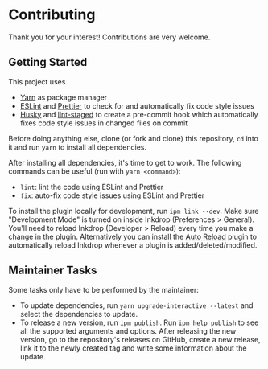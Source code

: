 # Contributing

Thank you for your interest! Contributions are very welcome.

## Getting Started

This project uses
- [Yarn](https://yarnpkg.com/) as package manager
- [ESLint](https://eslint.org/) and [Prettier](https://prettier.io/) to check for and automatically fix code style issues
- [Husky](https://github.com/typicode/husky) and [lint-staged](https://github.com/okonet/lint-staged) to create a pre-commit hook which automatically fixes code style issues in changed files on commit

Before doing anything else, clone (or fork and clone) this repository, `cd` into it and run `yarn` to install all dependencies.

After installing all dependencies, it's time to get to work. The following commands can be useful (run with `yarn <command>`):
- `lint`: lint the code using ESLint and Prettier
- `fix`: auto-fix code style issues using ESLint and Prettier

To install the plugin locally for development, run `ipm link --dev`. Make sure "Development Mode" is turned on inside Inkdrop (Preferences > General). You'll need to reload Inkdrop (Developer > Reload) every time you make a change in the plugin. Alternatively you can install the [Auto Reload](https://my.inkdrop.app/plugins/auto-reload) plugin to automatically reload Inkdrop whenever a plugin is added/deleted/modified.

## Maintainer Tasks

Some tasks only have to be performed by the maintainer:
- To update dependencies, run `yarn upgrade-interactive --latest` and select the dependencies to update.
- To release a new version, run `ipm publish`. Run `ipm help publish` to see all the supported arguments and options. After releasing the new version, go to the repository's releases on GitHub, create a new release, link it to the newly created tag and write some information about the update.
